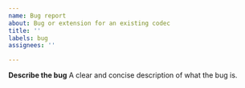```yaml
---
name: Bug report
about: Bug or extension for an existing codec
title: ''
labels: bug
assignees: ''

---
```


**Describe the bug**
A clear and concise description of what the bug is.

